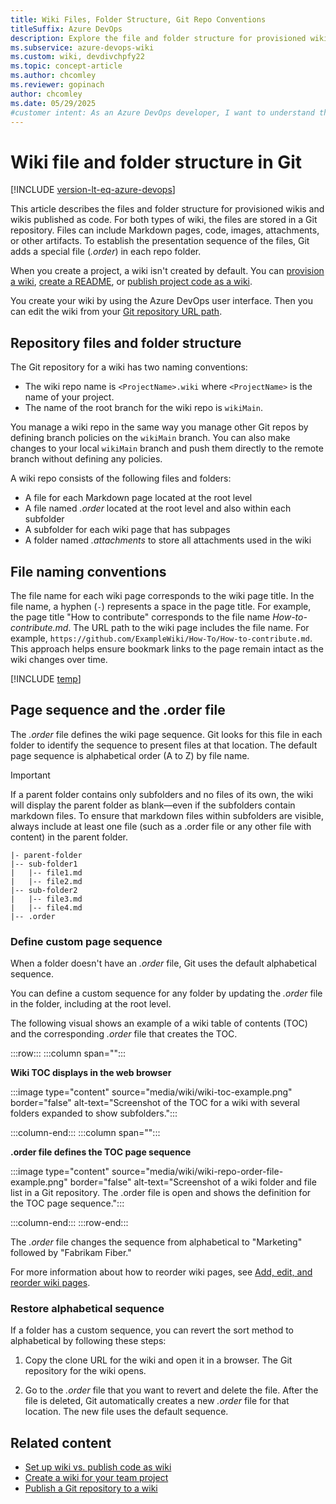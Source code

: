 ```yaml
---
title: Wiki Files, Folder Structure, Git Repo Conventions
titleSuffix: Azure DevOps 
description: Explore the file and folder structure for provisioned wikis or wikis published as code in Azure DevOps, including naming and location conventions for the Git repository.
ms.subservice: azure-devops-wiki
ms.custom: wiki, devdivchpfy22
ms.topic: concept-article
ms.author: chcomley
ms.reviewer: gopinach
author: chcomley
ms.date: 05/29/2025
#customer intent: As an Azure DevOps developer, I want to understand the wiki file and folder structure in the Git repository, so I can follow the naming and location conventions.
---
```


# Wiki file and folder structure in Git

[!INCLUDE [version-lt-eq-azure-devops](../../includes/version-lt-eq-azure-devops.md)] 

This article describes the files and folder structure for provisioned wikis and wikis published as code. For both types of wiki, the files are stored in a Git repository. Files can include Markdown pages, code, images, attachments, or other artifacts. To establish the presentation sequence of the files, Git adds a special file (_.order_) in each repo folder. 

When you create a project, a wiki isn't created by default. You can [provision a wiki](wiki-create-repo.md), [create a README](../../repos/git/create-a-readme.md), or [publish project code as a wiki](../../project/wiki/publish-repo-to-wiki.md).

You create your wiki by using the Azure DevOps user interface. Then you can edit the wiki from your [Git repository URL path](wiki-create-repo.md#access-your-wiki-repo).

## Repository files and folder structure

The Git repository for a wiki has two naming conventions:

- The wiki repo name is `<ProjectName>.wiki` where `<ProjectName>` is the name of your project.
- The name of the root branch for the wiki repo is `wikiMain`.

You manage a wiki repo in the same way you manage other Git repos by defining branch policies on the `wikiMain` branch. You can also make changes to your local `wikiMain` branch and push them directly to the remote branch without defining any policies.

A wiki repo consists of the following files and folders:

- A file for each Markdown page located at the root level
- A file named _.order_ located at the root level and also within each subfolder
- A subfolder for each wiki page that has subpages
- A folder named _.attachments_ to store all attachments used in the wiki

## File naming conventions

The file name for each wiki page corresponds to the wiki page title. In the file name, a hyphen (`-`) represents a space in the page title. For example, the page title "How to contribute" corresponds to the file name _How-to-contribute.md_. The URL path to the wiki page includes the file name. For example, `https://github.com/ExampleWiki/How-To/How-to-contribute.md`. This approach helps ensure bookmark links to the page remain intact as the wiki changes over time.

[!INCLUDE [temp](./includes/wiki-naming-conventions.md)]

## Page sequence and the .order file

The _.order_ file defines the wiki page sequence. Git looks for this file in each folder to identify the sequence to present files at that location. The default page sequence is alphabetical order (A to Z) by file name.

> [!IMPORTANT]
> If a parent folder contains only subfolders and no files of its own, the wiki will display the parent folder as blank—even if the subfolders contain markdown files. To ensure that markdown files within subfolders are visible, always include at least one file (such as a .order file or any other file with content) in the parent folder.

```
|- parent-folder
|-- sub-folder1
|   |-- file1.md
|   |-- file2.md
|-- sub-folder2
|   |-- file3.md
|   |-- file4.md
|-- .order
```

### Define custom page sequence

When a folder doesn't have an _.order_ file, Git uses the default alphabetical sequence.

You can define a custom sequence for any folder by updating the _.order_ file in the folder, including at the root level.

The following visual shows an example of a wiki table of contents (TOC) and the corresponding _.order_ file that creates the TOC.

:::row:::
:::column span="":::

**Wiki TOC displays in the web browser**

:::image type="content" source="media/wiki/wiki-toc-example.png" border="false" alt-text="Screenshot of the TOC for a wiki with several folders expanded to show subfolders.":::

:::column-end:::
:::column span="":::

**.order file defines the TOC page sequence**

:::image type="content" source="media/wiki/wiki-repo-order-file-example.png" border="false" alt-text="Screenshot of a wiki folder and file list in a Git repository. The .order file is open and shows the definition for the TOC page sequence."::: 

:::column-end:::
:::row-end:::

The _.order_ file changes the sequence from alphabetical to "Marketing" followed by "Fabrikam Fiber."

For more information about how to reorder wiki pages, see [Add, edit, and reorder wiki pages](add-edit-wiki.md#reorder-or-move-wiki-pages).

### Restore alphabetical sequence

If a folder has a custom sequence, you can revert the sort method to alphabetical by following these steps:

1. Copy the clone URL for the wiki and open it in a browser. The Git repository for the wiki opens.

1. Go to the _.order_ file that you want to revert and delete the file. After the file is deleted, Git automatically creates a new _.order_ file for that location. The new file uses the default sequence.

## Related content

- [Set up wiki vs. publish code as wiki](provisioned-vs-published-wiki.md)
- [Create a wiki for your team project](wiki-create-repo.md)
- [Publish a Git repository to a wiki](publish-repo-to-wiki.md)